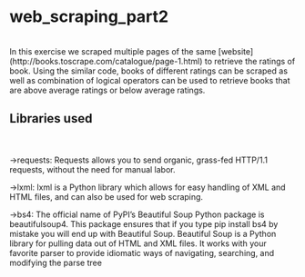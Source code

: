 # web_scraping_part2

<br>
In this exercise we scraped multiple pages of the same [website](http://books.toscrape.com/catalogue/page-1.html) to retrieve the ratings of book. Using the similar code, books of different ratings can be scraped as well as combination of logical operators can be used to retrieve books that are above average ratings or below average ratings.

<br>

## Libraries used
<br>
<br>
->requests: Requests allows you to send organic, grass-fed HTTP/1.1 requests, without the need for manual labor.

->lxml: lxml is a Python library which allows for easy handling of XML and HTML files, and can also be used for web scraping.

->bs4: The official name of PyPI’s Beautiful Soup Python package is beautifulsoup4. This package ensures that if you type pip install bs4 by mistake you will end up with Beautiful Soup. Beautiful Soup is a Python library for pulling data out of HTML and XML files. It works with your favorite parser to provide idiomatic ways of navigating, searching, and modifying the parse tree
